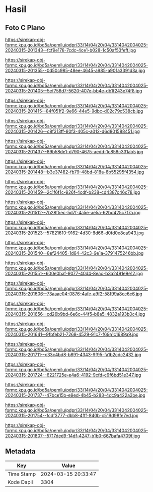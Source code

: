 # Hasil

## Foto C Plano

https://sirekap-obj-formc.kpu.go.id/bd5a/pemilu/pdpr/33/14/04/20/04/3314042004025-20240315-201343--fcf9e178-7cdc-4ce1-b028-1c50af53feff.jpg

https://sirekap-obj-formc.kpu.go.id/bd5a/pemilu/pdpr/33/14/04/20/04/3314042004025-20240315-201355--0d50c985-48ee-4645-a985-a901a3391d3a.jpg

https://sirekap-obj-formc.kpu.go.id/bd5a/pemilu/pdpr/33/14/04/20/04/3314042004025-20240315-201405--5ef758d7-5620-407e-bb4e-db1f243e74f8.jpg

https://sirekap-obj-formc.kpu.go.id/bd5a/pemilu/pdpr/33/14/04/20/04/3314042004025-20240315-201415--84f051f2-9e66-44e5-9dbc-d02c79c538cb.jpg

https://sirekap-obj-formc.kpu.go.id/bd5a/pemilu/pdpr/33/14/04/20/04/3314042004025-20240315-201426--c8f313ff-80f3-405c-a012-d6d801588451.jpg

https://sirekap-obj-formc.kpu.go.id/bd5a/pemilu/pdpr/33/14/04/20/04/3314042004025-20240315-201437--89b58de1-d790-4675-aedd-1c858c331ab5.jpg

https://sirekap-obj-formc.kpu.go.id/bd5a/pemilu/pdpr/33/14/04/20/04/3314042004025-20240315-201448--b3e37482-fb79-48bd-818a-8b55295f4354.jpg

https://sirekap-obj-formc.kpu.go.id/bd5a/pemilu/pdpr/33/14/04/20/04/3314042004025-20240315-201459--2c1f6f1c-926f-4cdf-b238-cd4387c46c78.jpg

https://sirekap-obj-formc.kpu.go.id/bd5a/pemilu/pdpr/33/14/04/20/04/3314042004025-20240315-201512--7b28f5ec-5d7f-4a5e-ae5a-62bd425c7f7a.jpg

https://sirekap-obj-formc.kpu.go.id/bd5a/pemilu/pdpr/33/14/04/20/04/3314042004025-20240315-201523--57821610-9162-4d30-8d66-d0fd0e8ca943.jpg

https://sirekap-obj-formc.kpu.go.id/bd5a/pemilu/pdpr/33/14/04/20/04/3314042004025-20240315-201540--8ef24405-1d64-42c3-9e1a-3791475246bb.jpg

https://sirekap-obj-formc.kpu.go.id/bd5a/pemilu/pdpr/33/14/04/20/04/3314042004025-20240315-201551--600e0baf-9077-40d4-8eac-b3a2491e9e12.jpg

https://sirekap-obj-formc.kpu.go.id/bd5a/pemilu/pdpr/33/14/04/20/04/3314042004025-20240315-201606--73aaae04-0876-4afe-a9f2-58f99a8cc6c6.jpg

https://sirekap-obj-formc.kpu.go.id/bd5a/pemilu/pdpr/33/14/04/20/04/3314042004025-20240315-201656--cd26b9bd-6e6c-44f5-b8a5-4832a193b0c4.jpg

https://sirekap-obj-formc.kpu.go.id/bd5a/pemilu/pdpr/33/14/04/20/04/3314042004025-20240315-201641--9fbfeb21-7268-4529-91c7-f69a1c1689a9.jpg

https://sirekap-obj-formc.kpu.go.id/bd5a/pemilu/pdpr/33/14/04/20/04/3314042004025-20240315-201711--c33c4bd8-b891-4343-9f95-fa1b2cdc2432.jpg

https://sirekap-obj-formc.kpu.go.id/bd5a/pemilu/pdpr/33/14/04/20/04/3314042004025-20240315-201724--6221725e-e4a6-4192-9cfd-c9f6bd51e347.jpg

https://sirekap-obj-formc.kpu.go.id/bd5a/pemilu/pdpr/33/14/04/20/04/3314042004025-20240315-201737--47bce15b-e9ed-4b45-b283-4dc9a422a3be.jpg

https://sirekap-obj-formc.kpu.go.id/bd5a/pemilu/pdpr/33/14/04/20/04/3314042004025-20240315-201754--fcdf3777-dbb8-4fff-840b-c519d98fe7ed.jpg

https://sirekap-obj-formc.kpu.go.id/bd5a/pemilu/pdpr/33/14/04/20/04/3314042004025-20240315-201807--5717ded9-14df-4247-b1b0-667bafa4709f.jpg


## Metadata

| Key        | Value               |
| ---------- | ------------------- |
| Time Stamp | 2024-03-15 20:33:47 |
| Kode Dapil | 3304                |



